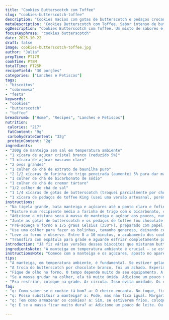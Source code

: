 ```yaml
---
title: "Cookies Butterscotch com Toffee"
slug: "cookies-butterscotch-toffee"
description: "Cookies macios com gotas de butterscotch e pedaços crocantes de toffee. Massa leve, aerada, cor dourada suave nas bordas. Sabor doce intenso com diferencial da manteiga caramelizada. Receita adaptada para sutil variação no cozimento e substituição estratégica no ingrediente principal para textura ainda melhor. Sal na medida certa, equilíbrio perfeito entre açúcar mascavo e cristal para um aroma profundo. Tempo de preparo enxuto, fácil de dominar mesmo para quem já se cansou de receitas comuns. Aposto que um deles some rápido da assadeira na primeira mordida."
metaDescription: "Cookies Butterscotch com Toffee. Sabor intenso de butterscotch. Receita fácil pra ter em casa. Macios e crocantes. Feitos à mão com carinho."
ogDescription: "Cookies Butterscotch com Toffee. Um misto de sabores e texturas. Faça em pouco tempo e surpreenda a todos com essa delícia."
focusKeyphrase: "cookies butterscotch"
date: 2025-10-22
draft: false
image: cookies-butterscotch-toffee.jpg
author: "Julia"
prepTime: PT17M
cookTime: PT8M
totalTime: PT25M
recipeYield: "30 porções"
categories: ["Lanches e Petiscos"]
tags:
- "biscoitos"
- "sobremesa"
- "festa"
keywords:
- "cookies"
- "butterscotch"
- "toffee"
breadcrumb: ["Home", "Recipes", "Lanches e Petiscos"]
nutrition: 
 calories: "217"
 fatContent: "9g"
 carbohydrateContent: "32g"
 proteinContent: "2g"
ingredients:
- "200g de manteiga sem sal em temperatura ambiente"
- "1 xícara de açúcar cristal branco (reduzido 5%)"
- "1 xícara de açúcar mascavo claro"
- "2 ovos grandes"
- "1 colher de chá de extrato de baunilha puro"
- "2 1/2 xícaras de farinha de trigo peneirada (aumentei 5% para dar mais estrutura)"
- "1 colher de chá de bicarbonato de sódio"
- "1 colher de chá de cremor tártaro"
- "1/2 colher de chá de sal"
- "1 1/4 xícaras de gotas de butterscotch (troquei parcialmente por chocolate branco picado para variar o sabor)"
- "1 xícara de pedaços de toffee King (usei uma versão artesanal, porém comum funciona)"
instructions:
- "Na tigela grande, bata manteiga e açúcares até o ponto claro e fofinho, uns 2 minutos na velocidade média. O ponto ideal é quando a cor clareia bastante. Despeje a baunilha e os ovos, bata pra cima da velocidade alta por cerca de 4 a 5 minutos; vai formar uma massa aerada, quase como espuma. Paro algumas vezes para raspar a lateral e garantir que tudo se incorpore bem. Massa pronta. Se passada a mão, deve parecer leve e macia."
- "Misture num recipiente médio a farinha de trigo com o bicarbonato, cremor tártaro e o sal. Peneirar ajuda a evitar bolinhas e mantém a textura mais leve."
- "Adicione a mistura seca à massa de manteiga e açúcar aos poucos, numa velocidade baixa para não espirrar e evitar desenvolver muito glúten, o que endurece o biscoito. Vá alternando colheradas, misture bem até que não fique mais farinha seca visível. A massa finalmente vai ganhar corpo sem perder a leveza anterior."
- "Junte as gotas de butterscotch e os pedaços de toffee (ou chocolate branco, conforme a variante). Misture suavemente apenas até incorporar, sem bater demais para não derreter as gotas."
- "Pré-aqueça o forno a 175 graus Celsius (350°F), preparado com papel manteiga ou spray desmoldante numa assadeira larga."
- "Use uma colher para fazer as bolinhas, tamanho generoso, deixando cerca de 5 cm entre elas. Evite apertar demais para que ao assar, a massa se espalhe com cuidado e mantenha a textura leve e aerada. "
- "Leve ao forno e observe. Entre 8 a 10 minutos, o acabamento dos cookies muda: devem ficar claros, dourados só na borda inferior, superfície firme mas ainda macia ao toque e uma leve rachadura fina indicando que estão prontos. Estraga o bolo achar que está cru se ainda forem macios no centro. Deixe firmando fora do forno para solidificar e resfriar antes de manusear."
- "Transfira com espátula para grade e aguarde esfriar completamente para comer.  Assim não desmancham e mantêm crocância dos pedaços toffee."
introduction: "Já fiz várias versões desses biscoitos que misturam butterscotch e toffee. O segredo, aprendi com um erro: nem todo açúcar funciona igual e o tempo no forno pode transformar um cookie macio num biscoito seco em segundos. Com essa receita, o resultado final tem aquele brilho sutil no topo, com interior aerado e pedaços crocantes que garantem contraste. Fica um cheiro de infância, bolo de vó e aventura na cozinha. Troquei um pouco do butterscotch por chocolate branco, deu um toque inesperado. Vai por mim, quando começar a sentir o aroma no forno, já é metade do sabor. "
ingredientsNote: "A manteiga em temperatura ambiente é crucial – se estiver fria demais, não bate direito, se muito derretida vira óleo na massa. O açúcar mascavo deve ser claro para não predominar o sabor forte, junto com o cristal. Use farinha peneirada para não embolar. Gosto de misturar cremor tártaro com bicarbonato pra dar leveza e um leve toque ácido que corta tanta doçura. O ingrediente substituído aqui foi o extra de butterscotch por chocolate branco picado, para balancear textura e trazer sabor diferenciado. Use sempre pedaços de toffee crocante, nada de pastas, que podem amolecer demais. Se não achar, dá para fazer um caramelo duro picado, só cuidado com o ponto para não queimar."
instructionsNote: "Comece com a manteiga e os açúcares, aposto no aparelho com batedeira, isso economiza esforço e garante mistura aerada que faz toda diferença depois. Bater ovos e baunilha no final e por último os ingredientes secos misturados evita que o glúten se forme demais, garantindo que o biscoito fique macio e não borrachudo. O tempo no forno é mais ciência de observação do que relógio, fique atento às bordas douradinhas e centro firme mas não duro. Não esqueça de afastar as massas para evitar colar. Esfriar em grade para que o ar circule e os cookies sequem direito evita aquela umidade que estraga a textura. A dica é sempre deixar uns minutos a mais fora do forno, do contrário, o biscoito esfarela demais."
tips:
- "A manteiga, em temperatura ambiente, é fundamental. Se estiver gelada, a mistura não fica boa. Muito derretida, a massa fica oleosa. Mistura bem, até clarear e ficar aerada. Isso faz toda a diferença no sabor."
- "A troca do butterscotch por chocolate branco, foi um achado. Experimente e veja como fica. Você pode usar chocolate meio amargo também. Harmony é a chave. Balancear açúcar mascavo e cristal é essencial. Assim, não predomina um só sabor."
- "Fique de olho no forno. O tempo depende muito do seu equipamento. A mudança de cor nas bordas é o sinal. 8 a 10 minutos é o tempo certo pra não ficar seco. Pode parecer mole no meio, mas é normal. Deixe esfriar. Vai firmar."
- "Se a massa grudar na colher, ela tá muito úmida. Adicione um pouco mais de farinha. Antes de assar, toca na superfície. Se ela voltar levemente, tá no ponto certo. Não tenha medo de experimentar e ajustar."
- "Pra resfriar, coloque na grade. Ar circula. Isso evita umidade. Os cookies secam e ficam crocantes. Se você deixar em cima da assadeira, vão murchar. Tenha paciência. Espere esfriar antes de guardar."
faq:
- "q: Como saber se o cookie tá bom? a: O cheiro encanta. No toque, firme ao redor. Central macio, mas não mole. A borda douradinha pede atenção."
- "q: Posso substituir a manteiga? a: Pode, mas não fica igual. Margarina diminui o sabor. Manteiga é a melhor. Use sempre sem sal."
- "q: Tem como armazenar os cookies? a: Sim, se estiverem frios, coloque num pote fechado. Se não, vai murchar. Outra dica, embale em papel toalha."
- "q: E se a massa ficar muito dura? a: Adicione um pouco de leite. Ou um ovo a mais, mas aí muda a receita. Teste com calma."

---
```

